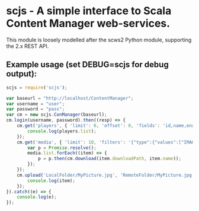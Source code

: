 ﻿# scjs - A simple interface to Scala Content Manager web-services.

This module is loosely modelled after the scws2 Python module, supporting the 2.x REST API.

## Example usage (set DEBUG=scjs for debug output):

```js
scjs = require('scjs');

var baseurl = "http://localhost/ContentManager";
var username = "user";
var password = "pass";
var cm = new scjs.ConManager(baseurl);
cm.login(username, password).then((resp) => {
    cm.get('players', { 'limit': 0, 'offset': 0, 'fields': 'id,name,enabled,active,type' }).then((players) => {
        console.log(players.list);
    });
    cm.get('media', { 'limit': 10, 'filters': '{"type":{"values":["IMAGE"]}}' }).then((media) => {
        var p = Promise.resolve();
        media.list.forEach((item) => {
            p = p.then(cm.download(item.downloadPath, item.name));
        });
    });
    cm.upload('LocalFolder/MyPicture.jpg', 'RemoteFolder/MyPicture.jpg').then((item) => {
        console.log(item);
    });
}).catch((e) => {
    console.log(e);
});
```
